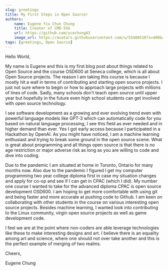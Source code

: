 ```yaml
---
slug: greetings
title: My First Steps in Open Source!
authors:
    name: Eugene Yiu Chun Chung
    title: Creater of CMD-SSG
    url: https://github.com/ycechungAI
    image_url: https://avatars.githubusercontent.com/u/55400510?s=400&u=caacdfa687dbb1e00cd5ec3b05cd6eecb2fdaa68&v=4
tags: [greetings, Open Source]
---
```


Hello World,

My name is Eugene and this is my first blog post about things related to Open Source and the course OSD600 at Seneca college, which is all about Open Source projects.  The reason I am taking this course is because I mostly hit a wall in terms of contributing and starting open source projects.  I just not sure where to begin or how to approach large projects with millions of lines of code.  Sadly, many schools don't teach open source until upper year but hopefully in the future even high school students can get involved with open source technology.  

I see software development as a growing and ever evolving trend even with powerful language models like GPT-3 which can automatically code for you based on natural language processing, I see this field as ever needed and in higher demand than ever.  Yes I got early access because I participated in a Hackathon by OpenAI. As you might have noticed, I am a machine learning enthusiast and trying to break some ground in the open source scene.  What is great about programming and all things open source is that there is no age restriction or major adverse risk as long as you are willing to code and dive into coding.  

Due to the pandemic I am situated at home in Toronto, Ontario for many months now.  Also due to the pandemic I figured I get my computer programming two year college diploma first in case my situation changes and apply for co-op and see if I can get in CPAC (which I did).  My number one course I wanted to take for the advanced diploma CPAC is open source development OSD600.  I am hoping to get more comfortable with using git and being faster and more accurate at pushing code to Github.  I am keen on collaborating with other students in the course on various interesting open source projects. Besides machine learning, I wanted look into contributing to the Linux community, virgin open source projects as well as game development code. 

I feel we are at the point where non-coders are able leverage technologies like these to make interesting designs and art.  I believe there is an equality among art and science, where one should not over take another and this is the perfect example of merging of two realms.

Cheers,

Eugene Chung